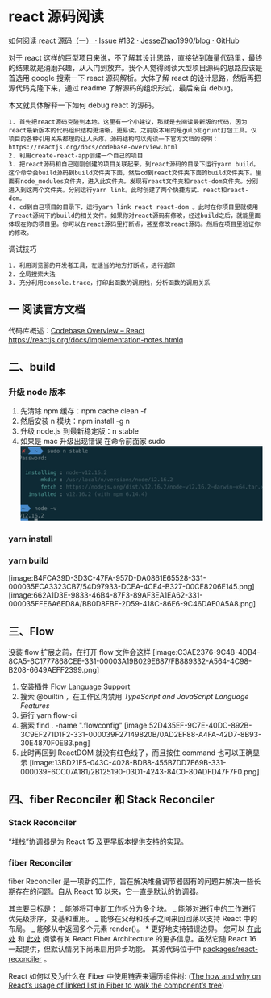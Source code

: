 # react 源码阅读

[如何阅读 react 源码（一） · Issue #132 · JesseZhao1990/blog · GitHub](https://github.com/JesseZhao1990/blog/issues/132)

对于 react 这样的巨型项目来说，不了解其设计思路，直接钻到海量代码里，最终的结果就是消磨兴趣，从入门到放弃。我个人觉得阅读大型项目源码的思路应该是首选用 google 搜索一下 react 源码解析。大体了解 react 的设计思路，然后再把源代码克隆下来，通过 readme 了解源码的组织形式，最后亲自 debug。

本文就具体解释一下如何 debug react 的源码。

    1. 首先把react源码克隆到本地。这里有一个小建议，那就是去阅读最新版的代码，因为react最新版本的代码组织结构更清晰，更易读。之前版本用的是gulp和grunt打包工具。仅项目的各种引用关系都理的让人头疼。源码结构可以先读一下官方文档的说明：https://reactjs.org/docs/codebase-overview.html
    2. 利用create-react-app创建一个自己的项目
    3. 把react源码和自己刚刚创建的项目关联起来。到react源码的目录下运行yarn build。这个命令会build源码到build文件夹下面，然后cd到react文件夹下面的build文件夹下。里面有node_modules文件夹，进入此文件夹。发现有react文件夹和react-dom文件夹。分别进入到这两个文件夹。分别运行yarn link。此时创建了两个快捷方式。react和react-dom。
    4. cd到自己项目的目录下，运行yarn link react react-dom 。此时在你项目里就使用了react源码下的build的相关文件。如果你对react源码有修改，经过build之后，就能里面体现在你的项目里。你可以在react源码里打断点，甚至修改react源码。然后在项目里验证你的修改。

调试技巧

    1. 利用浏览器的开发者工具，在适当的地方打断点，进行追踪
    2. 全局搜索大法
    3. 充分利用console.trace，打印出函数的调用栈，分析函数的调用关系

## 一 阅读官方文档

代码库概述：[Codebase Overview – React](https://reactjs.org/docs/codebase-overview.html)
https://reactjs.org/docs/implementation-notes.htmlq

## 二、build

### 升级 node 版本

1. 先清除 npm 缓存：npm cache clean -f
2. 然后安装 n 模块：npm install -g n
3. 升级 node.js 到最新稳定版：n stable
4. 如果是 mac 升级出现错误 在命令前面家 sudo
   ![node升级成功](./asssets/node升级成功.png)

### yarn install

### yarn build

[image:B4FCA39D-3D3C-47FA-957D-DA0861E65528-331-000035ECA3323CB7/54D97933-DCEA-4CE4-B327-00CE8206E145.png]
[image:662A1D3E-9833-46B4-87F3-89AF3EA1EA62-331-000035FFE6A6ED8A/BB0D8FBF-2D59-418C-86E6-9C46DAE0A5A8.png]

## 三、Flow

没装 flow 扩展之前，在打开 flow 文件会这样
[image:C3AE2376-9C48-4DB4-8CA5-6C1777868CEE-331-00003A19B029E687/FB889332-A564-4C98-B208-6649AEFF2399.png]

1. 安装插件 Flow Language Support
2. 搜索 @builtin ，在工作区内禁用 _TypeScript and JavaScript Language Features_
3. 运行 yarn flow-ci
4. 搜索 find . -name ".flowconfig"
   [image:52D435EF-9C7E-40DC-892B-3C9EF271D1F2-331-000039F27149820B/0AD2EF88-A4FA-42D7-8B93-30E4870F0EB3.png]
5. 此时再回到 ReactDOM 就没有红色线了，而且按住 command 也可以正确显示
   [image:13BD21F5-043C-4028-BDB8-455B7DD7E69B-331-000039F6CC07A181/2B125190-03D1-4243-84C0-80ADFD47F7F0.png]

## 四、fiber Reconciler 和 Stack Reconciler

### Stack Reconciler

“堆栈”协调器是为 React 15 及更早版本提供支持的实现。

### fiber Reconciler

fiber Reconciler 是一项新的工作，旨在解决堆叠调节器固有的问题并解决一些长期存在的问题。自从 React 16 以来，它一直是默认的协调器。

其主要目标是：
_ 能够将可中断工作拆分为多个块。
_ 能够对进行中的工作进行优先级排序，变基和重用。
_ 能够在父母和孩子之间来回回荡以支持 React 中的布局。
_ 能够从中返回多个元素 render()。 \* 更好地支持错误边界。
您可以 [在此处](https://github.com/acdlite/react-fiber-architecture) 和 [此处](https://blog.ag-grid.com/inside-fiber-an-in-depth-overview-of-the-new-reconciliation-algorithm-in-react) 阅读有关 React Fiber Architecture 的更多信息。虽然它随 React 16 一起提供，但默认情况下尚未启用异步功能。
其源代码位于中 [packages/react-reconciler](https://github.com/facebook/react/tree/master/packages/react-reconciler) 。

React 如何以及为什么在 Fiber 中使用链表来遍历组件树: ([The how and why on React’s usage of linked list in Fiber to walk the component’s tree](https://medium.com/react-in-depth/the-how-and-why-on-reacts-usage-of-linked-list-in-fiber-67f1014d0eb7))

